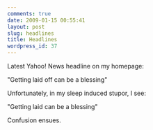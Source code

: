 ```yaml
---
comments: true
date: 2009-01-15 00:55:41
layout: post
slug: headlines
title: Headlines
wordpress_id: 37
---
```


Latest Yahoo! News headline on my homepage:

"Getting laid off can be a blessing"

Unfortunately, in my sleep induced stupor, I see:

"Getting laid can be a blessing"

Confusion ensues.

